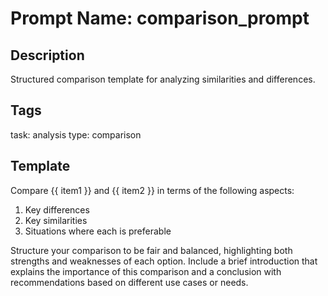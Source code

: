 # Prompt Name: comparison_prompt

## Description
Structured comparison template for analyzing similarities and differences.

## Tags
task: analysis
type: comparison

## Template
Compare {{ item1 }} and {{ item2 }} in terms of the following aspects:

1. Key differences
2. Key similarities
3. Situations where each is preferable

Structure your comparison to be fair and balanced, highlighting both strengths and weaknesses of each option. Include a brief introduction that explains the importance of this comparison and a conclusion with recommendations based on different use cases or needs.